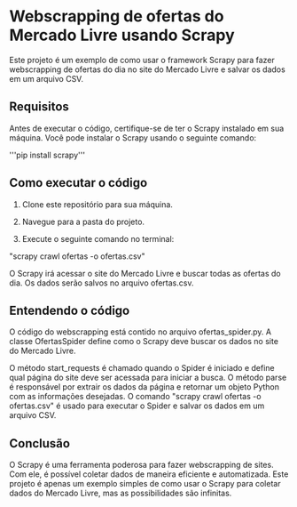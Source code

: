 # Webscrapping de ofertas do Mercado Livre usando Scrapy
Este projeto é um exemplo de como usar o framework Scrapy para fazer webscrapping de ofertas do dia no site do Mercado Livre e salvar os dados em um arquivo CSV.

## Requisitos
Antes de executar o código, certifique-se de ter o Scrapy instalado em sua máquina. Você pode instalar o Scrapy usando o seguinte comando:

'''pip install scrapy'''
## Como executar o código
1. Clone este repositório para sua máquina.

2. Navegue para a pasta do projeto.

3. Execute o seguinte comando no terminal:

"scrapy crawl ofertas -o ofertas.csv"

O Scrapy irá acessar o site do Mercado Livre e buscar todas as ofertas do dia. Os dados serão salvos no arquivo ofertas.csv.

## Entendendo o código
O código do webscrapping está contido no arquivo ofertas_spider.py.
 A classe OfertasSpider define como o Scrapy deve buscar os dados no site do Mercado Livre.

O método start_requests é chamado quando o Spider é iniciado e define qual página do site deve ser acessada para iniciar a busca.
O método parse é responsável por extrair os dados da página e retornar um objeto Python com as informações desejadas.
O comando "scrapy crawl ofertas -o ofertas.csv" é usado para executar o Spider e salvar os dados em um arquivo CSV.

## Conclusão
O Scrapy é uma ferramenta poderosa para fazer webscrapping de sites. Com ele, é possível coletar dados de maneira eficiente e automatizada. Este projeto é apenas um exemplo simples de como usar o Scrapy para coletar dados do Mercado Livre, mas as possibilidades são infinitas.

